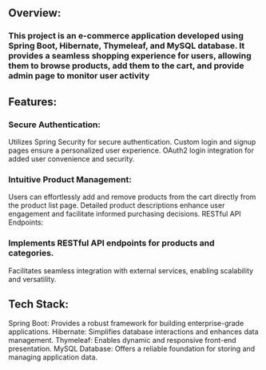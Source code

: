 <H2>Overview:</H2>
<H3>This project is an e-commerce application developed using Spring Boot, Hibernate, Thymeleaf, and MySQL database. It provides a seamless shopping experience for users, allowing them to browse products, add them to the cart, and provide admin page to monitor user activity</H3>

<h2>Features:</h2>

<h3>Secure Authentication:</h3>

Utilizes Spring Security for secure authentication.
Custom login and signup pages ensure a personalized user experience.
OAuth2 login integration for added user convenience and security.

<h3>Intuitive Product Management:</h3>

Users can effortlessly add and remove products from the cart directly from the product list page.
Detailed product descriptions enhance user engagement and facilitate informed purchasing decisions.
RESTful API Endpoints:

<h3>Implements RESTful API endpoints for products and categories.</h3>

Facilitates seamless integration with external services, enabling scalability and versatility.

<h2>Tech Stack:</h2>

Spring Boot: Provides a robust framework for building enterprise-grade applications.
Hibernate: Simplifies database interactions and enhances data management.
Thymeleaf: Enables dynamic and responsive front-end presentation.
MySQL Database: Offers a reliable foundation for storing and managing application data.
